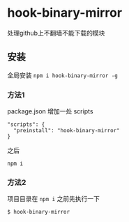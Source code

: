 # hook-binary-mirror

处理github上不翻墙不能下载的模块

## 安装

全局安装 `npm i hook-binary-mirror -g`

### 方法1

package.json 增加一处 scripts

```
"scripts": {
  "preinstall": "hook-binary-mirror"
}
```
之后 
```
npm i
```

### 方法2

项目目录在 `npm i` 之前先执行一下

```
$ hook-binary-mirror
```